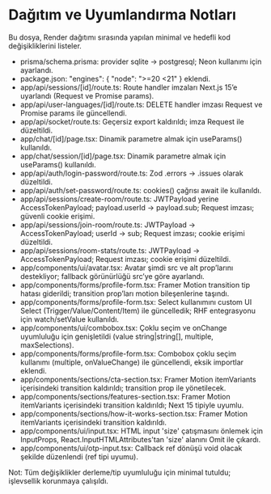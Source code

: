 # Dağıtım ve Uyumlandırma Notları

Bu dosya, Render dağıtımı sırasında yapılan minimal ve hedefli kod değişikliklerini listeler.

- prisma/schema.prisma: provider sqlite -> postgresql; Neon kullanımı için ayarlandı.
- package.json: "engines": { "node": ">=20 <21" } eklendi.
- app/api/sessions/[id]/route.ts: Route handler imzaları Next.js 15’e uyarlandı (Request ve Promise params).
- app/api/user-languages/[id]/route.ts: DELETE handler imzası Request ve Promise params ile güncellendi.
- app/api/socket/route.ts: Geçersiz export kaldırıldı; imza Request ile düzeltildi.
- app/chat/[id]/page.tsx: Dinamik parametre almak için useParams() kullanıldı.
- app/chat/session/[id]/page.tsx: Dinamik parametre almak için useParams() kullanıldı.
- app/api/auth/login-password/route.ts: Zod .errors -> .issues olarak düzeltildi.
- app/api/auth/set-password/route.ts: cookies() çağrısı await ile kullanıldı.
- app/api/sessions/create-room/route.ts: JWTPayload yerine AccessTokenPayload; payload.userId -> payload.sub; Request imzası; güvenli cookie erişimi.
- app/api/sessions/join-room/route.ts: JWTPayload -> AccessTokenPayload; userId -> sub; Request imzası; cookie erişimi düzeltildi.
- app/api/sessions/room-stats/route.ts: JWTPayload -> AccessTokenPayload; Request imzası; cookie erişimi düzeltildi.
- app/components/ui/avatar.tsx: Avatar şimdi src ve alt prop’larını destekliyor; fallback görünürlüğü src’ye göre ayarlandı.
- app/components/forms/profile-form.tsx: Framer Motion transition tip hatası giderildi; transition prop’ları motion bileşenlerine taşındı.
- app/components/forms/profile-form.tsx: Select kullanımını custom UI Select (Trigger/Value/Content/Item) ile güncelledik; RHF entegrasyonu için watch/setValue kullanıldı.
- app/components/ui/combobox.tsx: Çoklu seçim ve onChange uyumluluğu için genişletildi (value string|string[], multiple, maxSelections).
- app/components/forms/profile-form.tsx: Combobox çoklu seçim kullanımı (multiple, onValueChange) ile güncellendi, eksik importlar eklendi.
- app/components/sections/cta-section.tsx: Framer Motion itemVariants içerisindeki transition kaldırıldı; transition prop ile yönetilecek.
- app/components/sections/features-section.tsx: Framer Motion itemVariants içerisindeki transition kaldırıldı; Next 15 tipiyle uyumlu.
- app/components/sections/how-it-works-section.tsx: Framer Motion itemVariants içerisindeki transition kaldırıldı.
- app/components/ui/input.tsx: HTML input 'size' çatışmasını önlemek için InputProps, React.InputHTMLAttributes'tan 'size' alanını Omit ile çıkardı.
- app/components/ui/otp-input.tsx: Callback ref dönüşü void olacak şekilde düzenlendi (ref tipi uyumu).

Not: Tüm değişiklikler derleme/tip uyumluluğu için minimal tutuldu; işlevsellik korunmaya çalışıldı.
